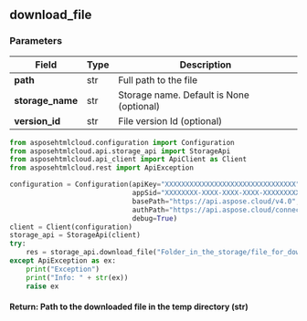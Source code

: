 ## download_file

### Parameters
| Field             | Type | Description                              |
|-------------------|------|------------------------------------------|
| **path**          | str  | Full path to the file                    |
| **storage_name**  | str  | Storage name. Default is None (optional) |
| **version_id**    | str  | File version Id (optional)               |


```python
from asposehtmlcloud.configuration import Configuration
from asposehtmlcloud.api.storage_api import StorageApi
from asposehtmlcloud.api_client import ApiClient as Client
from asposehtmlcloud.rest import ApiException

configuration = Configuration(apiKey="XXXXXXXXXXXXXXXXXXXXXXXXXXXXXXXX",
                              appSid="XXXXXXXX-XXXX-XXXX-XXXX-XXXXXXXXXXXX",
                              basePath="https://api.aspose.cloud/v4.0",
                              authPath="https://api.aspose.cloud/connect/token",
                              debug=True)
client = Client(configuration)
storage_api = StorageApi(client)
try:
    res = storage_api.download_file("Folder_in_the_storage/file_for_download.jpg");
except ApiException as ex:
    print("Exception")
    print("Info: " + str(ex))
    raise ex
```
#### Return: Path to the downloaded file in the temp directory (str)